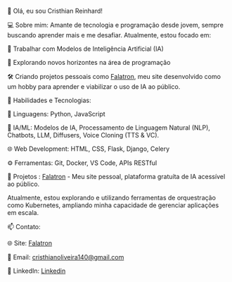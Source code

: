 👋 Olá, eu sou Cristhian Reinhard!

💻 Sobre mim:
Amante de tecnologia e programação desde jovem, sempre buscando aprender mais e me desafiar. Atualmente, estou focado em:

🌟 Trabalhar com Modelos de Inteligência Artificial (IA)

🚀 Explorando novos horizontes na área de programação

🛠️ Criando projetos pessoais como [Falatron](https://falatron.com), meu site desenvolvido como um hobby para aprender e viabilizar o uso de IA ao público.


🧠 Habilidades e Tecnologias:

🐍 Linguagens: Python, JavaScript

🤖 IA/ML: Modelos de IA, Processamento de Linguagem Natural (NLP), Chatbots, LLM, Diffusers, Voice Cloning (TTS & VC).

🌐 Web Development: HTML, CSS, Flask, Django, Celery

⚙️ Ferramentas: Git, Docker, VS Code, APIs RESTful


🎯 Projetos :
[Falatron](https://falatron.com) - Meu site pessoal, plataforma gratuíta de IA acessível ao público.


Atualmente, estou explorando e utilizando ferramentas de orquestração como Kubernetes, ampliando minha capacidade de gerenciar aplicações em escala.


📫 Contato:

🌐 Site: [Falatron](https://falatron.com)

📧 Email: [cristhianoliveira140@gmail.com](mailto:cristhianoliveira140@gmail.com)

💼 LinkedIn: [Linkedin](https://linkedin.com/in/cristhian-reinhard)

